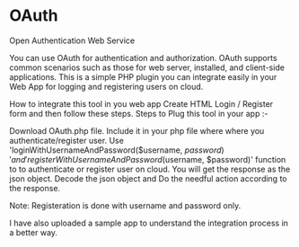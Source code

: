 # OAuth
Open Authentication Web Service


You can use OAuth for authentication and authorization. OAuth supports common scenarios such as those for web server, installed, and client-side applications. This is a simple PHP plugin you can integrate easily in your Web App for logging and registering users on cloud.

How to integrate this tool in you web app Create HTML Login / Register form and then follow these steps.
Steps to Plug this tool in your app :-

Download OAuth.php file.
Include it in your php file where where you authenticate/register user.
Use 'loginWithUsernameAndPassword($username, $password)' and 'registerWithUsernameAndPassword($username, $password)' function to to authenticate or register user on cloud.
You will get the response as the json object.
Decode the json object and Do the needful action according to the response.

Note: Registeration is done with username and password only.

I have also uploaded a sample app to understand the integration process in a better way.
